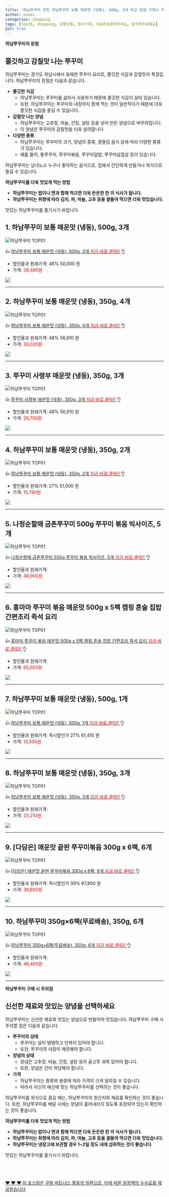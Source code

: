 ```yaml
---
title: "하남쭈꾸미 추천 하남쭈꾸미 보통 매운맛 (냉동), 500g, 3개 비교 장점 구매시 주의사항"
author: eunmi.
categories: shopping
tags: [Top10, shopping, 유행상품, 필수구매, 지금바로클릭하세요, 놓치면후회해요]
pin: true
---
```

**하남쭈꾸미의 장점**

<h2>쫄깃하고 감칠맛 나는 쭈꾸미</h2>

하남쭈꾸미는 경기도 하남시에서 유래한 쭈꾸미 요리로, 쫄깃한 식감과 감칠맛이 특징입니다. 하남쭈꾸미의 장점은 다음과 같습니다.

* **쫄깃한 식감**
    * 하남쭈꾸미는 쭈꾸미를 삶아서 사용하기 때문에 쫄깃한 식감이 살아 있습니다.
    * 또한, 하남쭈꾸미는 쭈꾸미의 내장까지 함께 먹는 것이 일반적이기 때문에 더욱 쫄깃한 식감을 즐길 수 있습니다.
* **감칠맛 나는 양념**
    * 하남쭈꾸미는 고추장, 마늘, 간장, 설탕 등을 넣어 만든 양념으로 버무려집니다.
    * 이 양념은 쭈꾸미의 감칠맛을 더욱 살려줍니다.
* **다양한 종류**
    * 하남쭈꾸미는 쭈꾸미의 크기, 양념의 종류, 곁들임 음식 등에 따라 다양한 종류가 있습니다.
    * 예를 들어, 통쭈꾸미, 쭈꾸미볶음, 쭈꾸미덮밥, 쭈꾸미삼겹살 등이 있습니다.

하남쭈꾸미는 남녀노소 누구나 좋아하는 음식으로, 집에서 간단하게 만들거나 외식으로 즐길 수 있습니다.

**하남쭈꾸미를 더욱 맛있게 먹는 방법**

* **하남쭈꾸미는 밥이나 면과 함께 먹으면 더욱 든든한 한 끼 식사가 됩니다.**
* **하남쭈꾸미는 취향에 따라 김치, 파, 마늘, 고추 등을 곁들여 먹으면 더욱 맛있습니다.**

맛있는 하남쭈꾸미를 즐기시기 바랍니다.

   

## 1. 하남쭈꾸미 보통 매운맛 (냉동), 500g, 3개

![하남쭈꾸미 TOP01](https://thumbnail9.coupangcdn.com/thumbnails/remote/230x230ex/image/retail/images/4f201a9e-a587-47b9-93eb-6fca067b33a15177599749908112757.png)


👍 [하남쭈꾸미 보통 매운맛 (냉동), 500g, 3개 <font color=red> 지금 바로 클릭!! </font> ](https://link.coupang.com/re/AFFSDP?lptag=AF3617701&subid=GithubCoopas&pageKey=7250917956&traceid=V0-153&itemId=19224579481&vendorItemId=86341242188) 👌 


- 할인율과 원래가격: 46%  50,000   원
- 가격: <span style='color:red'>38,490원</span>

[![](/discount_price.png)](https://link.coupang.com/re/AFFSDP?lptag=AF3617701&subid=GithubCoopas&pageKey=7250917956&traceid=V0-153&itemId=19224579481&vendorItemId=86341242188)

---


   

## 2. 하남쭈꾸미 보통 매운맛 (냉동), 350g, 4개

![하남쭈꾸미 TOP01](https://thumbnail9.coupangcdn.com/thumbnails/remote/230x230ex/image/retail/images/aa486c13-8503-4dc2-af9e-cba0fb3d83636753904533597485705.png)


👍 [하남쭈꾸미 보통 매운맛 (냉동), 350g, 4개 <font color=red> 지금 바로 클릭!! </font> ](https://link.coupang.com/re/AFFSDP?lptag=AF3617701&subid=GithubCoopas&pageKey=7250917956&traceid=V0-153&itemId=19272259157&vendorItemId=86387427945) 👌 


- 할인율과 원래가격: 48%  56,910   원
- 가격: <span style='color:red'>30,020원</span>

[![](/discount_price.png)](https://link.coupang.com/re/AFFSDP?lptag=AF3617701&subid=GithubCoopas&pageKey=7250917956&traceid=V0-153&itemId=19272259157&vendorItemId=86387427945)

---


   

## 3. 쭈꾸미 사령부 매운맛 (냉동), 350g, 3개

![하남쭈꾸미 TOP01](https://thumbnail10.coupangcdn.com/thumbnails/remote/230x230ex/image/retail/images/2958705778827468-2ef87606-cf7f-4a4b-896c-db4321163fc1.jpg)


👍 [쭈꾸미 사령부 매운맛 (냉동), 350g, 3개 <font color=red> 지금 바로 클릭!! </font> ](https://link.coupang.com/re/AFFSDP?lptag=AF3617701&subid=GithubCoopas&pageKey=218387495&traceid=V0-153&itemId=11651659895&vendorItemId=78926094745) 👌 


- 할인율과 원래가격: 48%  56,910   원
- 가격: <span style='color:red'>26,700원</span>

[![](/discount_price.png)](https://link.coupang.com/re/AFFSDP?lptag=AF3617701&subid=GithubCoopas&pageKey=218387495&traceid=V0-153&itemId=11651659895&vendorItemId=78926094745)

---


   

## 4. 하남쭈꾸미 보통 매운맛 (냉동), 350g, 2개

![하남쭈꾸미 TOP01](https://thumbnail6.coupangcdn.com/thumbnails/remote/230x230ex/image/retail/images/e487f77d-394c-4ba4-8862-befd2cf048472832334662685519636.png)


👍 [하남쭈꾸미 보통 매운맛 (냉동), 350g, 2개 <font color=red> 지금 바로 클릭!! </font> ](https://link.coupang.com/re/AFFSDP?lptag=AF3617701&subid=GithubCoopas&pageKey=7250917956&traceid=V0-153&itemId=19272258557&vendorItemId=86387427051) 👌 


- 할인율과 원래가격: 27%  51,000   원
- 가격: <span style='color:red'>15,790원</span>

[![](/discount_price.png)](https://link.coupang.com/re/AFFSDP?lptag=AF3617701&subid=GithubCoopas&pageKey=7250917956&traceid=V0-153&itemId=19272258557&vendorItemId=86387427051)

---


   

## 5. 나정순할매 금촌쭈꾸미 500g 쭈꾸미 볶음 빅사이즈, 5개

![하남쭈꾸미 TOP01](https://thumbnail9.coupangcdn.com/thumbnails/remote/230x230ex/image/vendor_inventory/e24c/429bc774085f04ddb65fce6be49c87bbdb5d822677b8f9b9e3045029a0f5.jpg)


👍 [나정순할매 금촌쭈꾸미 500g 쭈꾸미 볶음 빅사이즈, 5개 <font color=red> 지금 바로 클릭!! </font> ](https://link.coupang.com/re/AFFSDP?lptag=AF3617701&subid=GithubCoopas&pageKey=7373358708&traceid=V0-153&itemId=19025389690&vendorItemId=80265112871) 👌 


- 할인율과 원래가격: 
- 가격: <span style='color:red'>48,900원</span>

[![](/discount_price.png)](https://link.coupang.com/re/AFFSDP?lptag=AF3617701&subid=GithubCoopas&pageKey=7373358708&traceid=V0-153&itemId=19025389690&vendorItemId=80265112871)

---


   

## 6. 홍마마 쭈꾸미 볶음 매운맛 500g x 5팩 캠핑 혼술 집밥 간편조리 즉석 요리

![하남쭈꾸미 TOP01](https://thumbnail6.coupangcdn.com/thumbnails/remote/230x230ex/image/vendor_inventory/40d5/d4468150be7653f8494cf1436d8634e0b1a15b7ba71bd5af1dc19cd9c754.jpg)


👍 [홍마마 쭈꾸미 볶음 매운맛 500g x 5팩 캠핑 혼술 집밥 간편조리 즉석 요리 <font color=red> 지금 바로 클릭!! </font> ](https://link.coupang.com/re/AFFSDP?lptag=AF3617701&subid=GithubCoopas&pageKey=2093341639&traceid=V0-153&itemId=3556010757&vendorItemId=71541890974) 👌 


- 할인율과 원래가격: 
- 가격: <span style='color:red'>65,000원</span>

[![](/discount_price.png)](https://link.coupang.com/re/AFFSDP?lptag=AF3617701&subid=GithubCoopas&pageKey=2093341639&traceid=V0-153&itemId=3556010757&vendorItemId=71541890974)

---


   

## 7. 하남쭈꾸미 보통 매운맛 (냉동), 500g, 1개

![하남쭈꾸미 TOP01](https://thumbnail8.coupangcdn.com/thumbnails/remote/230x230ex/image/retail/images/2023/03/30/14/7/dc45eca3-3357-49ac-99d9-2cf305eacd26.jpg)


👍 [하남쭈꾸미 보통 매운맛 (냉동), 500g, 1개 <font color=red> 지금 바로 클릭!! </font> ](https://link.coupang.com/re/AFFSDP?lptag=AF3617701&subid=GithubCoopas&pageKey=7250917956&traceid=V0-153&itemId=18444798153&vendorItemId=85585790381) 👌 


- 할인율과 원래가격: 즉시할인가 27%  61,410   원
- 가격: <span style='color:red'>13,500원</span>

[![](/discount_price.png)](https://link.coupang.com/re/AFFSDP?lptag=AF3617701&subid=GithubCoopas&pageKey=7250917956&traceid=V0-153&itemId=18444798153&vendorItemId=85585790381)

---


   

## 8. 하남쭈꾸미 보통 매운맛 (냉동), 350g, 3개

![하남쭈꾸미 TOP01](https://thumbnail9.coupangcdn.com/thumbnails/remote/230x230ex/image/retail/images/95f56268-68c5-4eb1-832b-62a5b86c1d9c5856059176793303069.png)


👍 [하남쭈꾸미 보통 매운맛 (냉동), 350g, 3개 <font color=red> 지금 바로 클릭!! </font> ](https://link.coupang.com/re/AFFSDP?lptag=AF3617701&subid=GithubCoopas&pageKey=7250917956&traceid=V0-153&itemId=19272258941&vendorItemId=86387427582) 👌 


- 할인율과 원래가격: 
- 가격: <span style='color:red'>23,210원</span>

[![](/discount_price.png)](https://link.coupang.com/re/AFFSDP?lptag=AF3617701&subid=GithubCoopas&pageKey=7250917956&traceid=V0-153&itemId=19272258941&vendorItemId=86387427582)

---


   

## 9. [다담은] 매운맛 끝판 쭈꾸미볶음 300g x 6팩, 6개

![하남쭈꾸미 TOP01](https://thumbnail6.coupangcdn.com/thumbnails/remote/230x230ex/image/vendor_inventory/6873/c3ce82555ee936466670956ed7f7f025df3d8d6e688f2223c7b21aa84925.jpg)


👍 [[다담은] 매운맛 끝판 쭈꾸미볶음 300g x 6팩, 6개 <font color=red> 지금 바로 클릭!! </font> ](https://link.coupang.com/re/AFFSDP?lptag=AF3617701&subid=GithubCoopas&pageKey=4606433126&traceid=V0-153&itemId=5687483716&vendorItemId=72456066498) 👌 


- 할인율과 원래가격: 즉시할인가 39%  67,800   원
- 가격: <span style='color:red'>36,600원</span>

[![](/discount_price.png)](https://link.coupang.com/re/AFFSDP?lptag=AF3617701&subid=GithubCoopas&pageKey=4606433126&traceid=V0-153&itemId=5687483716&vendorItemId=72456066498)

---


   

## 10. 하남쭈꾸미 350g×6팩(무료배송), 350g, 6개

![하남쭈꾸미 TOP01](https://thumbnail10.coupangcdn.com/thumbnails/remote/230x230ex/image/vendor_inventory/d111/76147222fe43e709bd5303df7f865c651ed6d860e930386b088b3b3c814d.jpg)


👍 [하남쭈꾸미 350g×6팩(무료배송), 350g, 6개 <font color=red> 지금 바로 클릭!! </font> ](https://link.coupang.com/re/AFFSDP?lptag=AF3617701&subid=GithubCoopas&pageKey=109368160&traceid=V0-153&itemId=10112249029&vendorItemId=85502818281) 👌 


- 할인율과 원래가격: 
- 가격: <span style='color:red'>46,400원</span>

[![](/discount_price.png)](https://link.coupang.com/re/AFFSDP?lptag=AF3617701&subid=GithubCoopas&pageKey=109368160&traceid=V0-153&itemId=10112249029&vendorItemId=85502818281)

---
**하남쭈꾸미 구매 시 주의점**

<h2>신선한 재료와 맛있는 양념을 선택하세요</h2>

하남쭈꾸미는 신선한 재료와 맛있는 양념으로 만들어야 맛있습니다. 하남쭈꾸미 구매 시 주의할 점은 다음과 같습니다.

* **쭈꾸미의 상태**
    * 쭈꾸미는 살이 탱탱하고 탄력이 있어야 합니다.
    * 또한, 쭈꾸미의 내장이 깨끗해야 합니다.
* **양념의 상태**
    * 양념은 고추장, 마늘, 간장, 설탕 등이 골고루 섞여 있어야 합니다.
    * 또한, 양념은 간이 적당해야 합니다.
* **가격**
    * 하남쭈꾸미는 종류와 용량에 따라 가격이 크게 달라질 수 있습니다.
    * 따라서 자신의 예산에 맞는 하남쭈꾸미를 선택하는 것이 좋습니다.

하남쭈꾸미를 외식으로 즐길 때는, 하남쭈꾸미의 원산지와 재료를 확인하는 것이 좋습니다. 또한, 하남쭈꾸미를 배달 시에는 양념이 흘러내리지 않도록 포장되어 있는지 확인하는 것이 좋습니다.

**하남쭈꾸미를 더욱 맛있게 먹는 방법**

* **하남쭈꾸미는 밥이나 면과 함께 먹으면 더욱 든든한 한 끼 식사가 됩니다.**
* **하남쭈꾸미는 취향에 따라 김치, 파, 마늘, 고추 등을 곁들여 먹으면 더욱 맛있습니다.**
* **하남쭈꾸미는 냉장고에 보관할 경우 1~2일 정도 내에 섭취하는 것이 좋습니다.**

맛있는 하남쭈꾸미를 즐기시기 바랍니다.<br><br><br><br><br> [ ❤ ❤ ❤ 이 포스팅은 쿠팡 파트너스 활동의 일환으로, 이에 따른 일정액의 수수료를 제공받습니다](https://link.coupang.com/a/bcEFyh)